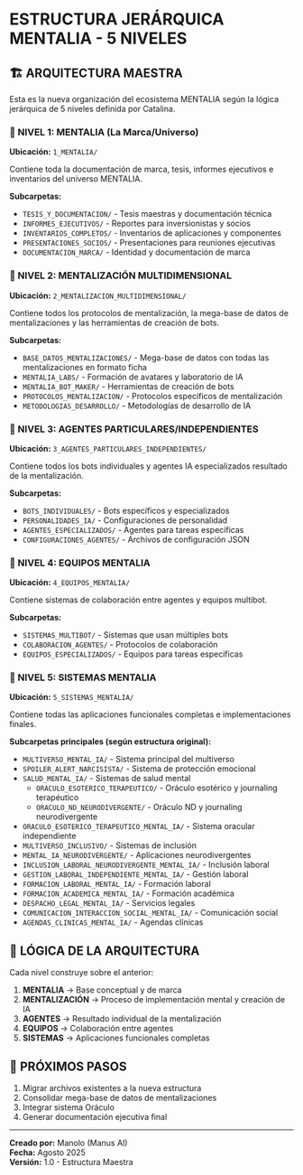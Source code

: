 # ESTRUCTURA JERÁRQUICA MENTALIA - 5 NIVELES

## 🏗️ ARQUITECTURA MAESTRA

Esta es la nueva organización del ecosistema MENTALIA según la lógica jerárquica de 5 niveles definida por Catalina.

### 📂 NIVEL 1: MENTALIA (La Marca/Universo)
**Ubicación:** `1_MENTALIA/`

Contiene toda la documentación de marca, tesis, informes ejecutivos e inventarios del universo MENTALIA.

**Subcarpetas:**
- `TESIS_Y_DOCUMENTACION/` - Tesis maestras y documentación técnica
- `INFORMES_EJECUTIVOS/` - Reportes para inversionistas y socios
- `INVENTARIOS_COMPLETOS/` - Inventarios de aplicaciones y componentes
- `PRESENTACIONES_SOCIOS/` - Presentaciones para reuniones ejecutivas
- `DOCUMENTACION_MARCA/` - Identidad y documentación de marca

### 📂 NIVEL 2: MENTALIZACIÓN MULTIDIMENSIONAL
**Ubicación:** `2_MENTALIZACION_MULTIDIMENSIONAL/`

Contiene todos los protocolos de mentalización, la mega-base de datos de mentalizaciones y las herramientas de creación de bots.

**Subcarpetas:**
- `BASE_DATOS_MENTALIZACIONES/` - Mega-base de datos con todas las mentalizaciones en formato ficha
- `MENTALIA_LABS/` - Formación de avatares y laboratorio de IA
- `MENTALIA_BOT_MAKER/` - Herramientas de creación de bots
- `PROTOCOLOS_MENTALIZACION/` - Protocolos específicos de mentalización
- `METODOLOGIAS_DESARROLLO/` - Metodologías de desarrollo de IA

### 📂 NIVEL 3: AGENTES PARTICULARES/INDEPENDIENTES
**Ubicación:** `3_AGENTES_PARTICULARES_INDEPENDIENTES/`

Contiene todos los bots individuales y agentes IA especializados resultado de la mentalización.

**Subcarpetas:**
- `BOTS_INDIVIDUALES/` - Bots específicos y especializados
- `PERSONALIDADES_IA/` - Configuraciones de personalidad
- `AGENTES_ESPECIALIZADOS/` - Agentes para tareas específicas
- `CONFIGURACIONES_AGENTES/` - Archivos de configuración JSON

### 📂 NIVEL 4: EQUIPOS MENTALIA
**Ubicación:** `4_EQUIPOS_MENTALIA/`

Contiene sistemas de colaboración entre agentes y equipos multibot.

**Subcarpetas:**
- `SISTEMAS_MULTIBOT/` - Sistemas que usan múltiples bots
- `COLABORACION_AGENTES/` - Protocolos de colaboración
- `EQUIPOS_ESPECIALIZADOS/` - Equipos para tareas específicas

### 📂 NIVEL 5: SISTEMAS MENTALIA
**Ubicación:** `5_SISTEMAS_MENTALIA/`

Contiene todas las aplicaciones funcionales completas e implementaciones finales.

**Subcarpetas principales (según estructura original):**
- `MULTIVERSO_MENTAL_IA/` - Sistema principal del multiverso
- `SPOILER_ALERT_NARCISISTA/` - Sistema de protección emocional
- `SALUD_MENTAL_IA/` - Sistemas de salud mental
  - `ORACULO_ESOTERICO_TERAPEUTICO/` - Oráculo esotérico y journaling terapéutico
  - `ORACULO_ND_NEURODIVERGENTE/` - Oráculo ND y journaling neurodivergente
- `ORACULO_ESOTERICO_TERAPEUTICO_MENTAL_IA/` - Sistema oracular independiente
- `MULTIVERSO_INCLUSIVO/` - Sistemas de inclusión
- `MENTAL_IA_NEURODIVERGENTE/` - Aplicaciones neurodivergentes
- `INCLUSION_LABORAL_NEURODIVERGENTE_MENTAL_IA/` - Inclusión laboral
- `GESTION_LABORAL_INDEPENDIENTE_MENTAL_IA/` - Gestión laboral
- `FORMACION_LABORAL_MENTAL_IA/` - Formación laboral
- `FORMACION_ACADEMICA_MENTAL_IA/` - Formación académica
- `DESPACHO_LEGAL_MENTAL_IA/` - Servicios legales
- `COMUNICACION_INTERACCION_SOCIAL_MENTAL_IA/` - Comunicación social
- `AGENDAS_CLINICAS_MENTAL_IA/` - Agendas clínicas

## 🎯 LÓGICA DE LA ARQUITECTURA

Cada nivel construye sobre el anterior:

1. **MENTALIA** → Base conceptual y de marca
2. **MENTALIZACIÓN** → Proceso de implementación mental y creación de IA
3. **AGENTES** → Resultado individual de la mentalización
4. **EQUIPOS** → Colaboración entre agentes
5. **SISTEMAS** → Aplicaciones funcionales completas

## 🚀 PRÓXIMOS PASOS

1. Migrar archivos existentes a la nueva estructura
2. Consolidar mega-base de datos de mentalizaciones
3. Integrar sistema Oráculo
4. Generar documentación ejecutiva final

---
**Creado por:** Manolo (Manus AI)  
**Fecha:** Agosto 2025  
**Versión:** 1.0 - Estructura Maestra

